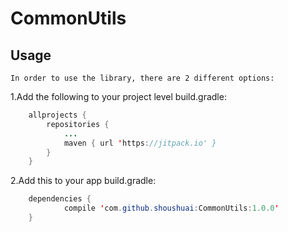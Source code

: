 # CommonUtils
## Usage
	In order to use the library, there are 2 different options:
1.Add the following to your project level build.gradle:
```Java
	allprojects {
		repositories {
			...
			maven { url 'https://jitpack.io' }
		}
	}
```
2.Add this to your app build.gradle:
```Java
	dependencies {
	        compile 'com.github.shoushuai:CommonUtils:1.0.0'
	}
```
